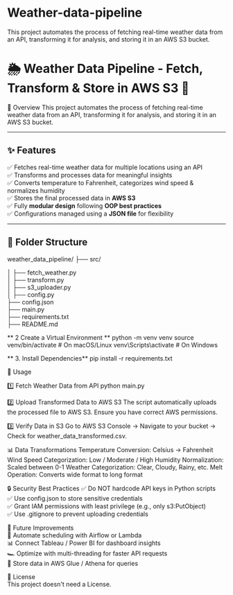 # Weather-data-pipeline
This project automates the process of fetching real-time weather data from an API, transforming it for analysis, and storing it in an AWS S3 bucket.


# 🌦️ Weather Data Pipeline - Fetch, Transform & Store in AWS S3 🚀

📌 Overview
This project automates the process of fetching real-time weather data from an API, transforming it for analysis, and storing it in an AWS S3 bucket.

---

## ✨ Features
✅ Fetches real-time weather data for multiple locations using an API  
✅ Transforms and processes data for meaningful insights  
✅ Converts temperature to Fahrenheit, categorizes wind speed & normalizes humidity  
✅ Stores the final processed data in **AWS S3**  
✅ Fully **modular design** following **OOP best practices**  
✅ Configurations managed using a **JSON file** for flexibility  

---

## 📂 Folder Structure
weather_data_pipeline/ 
├── src/ 

│ ├── fetch_weather.py  
│ ├── transform.py  
│ ├── s3_uploader.py  
│ ├── config.py  
├── config.json  
├── main.py  
├── requirements.txt  
├── README.md  

** 2 Create a Virtual Environment **
python -m venv venv
source venv/bin/activate  # On macOS/Linux
venv\Scripts\activate  # On Windows

** 3. Install Dependencies**
pip install -r requirements.txt

🚀 Usage

1️⃣ Fetch Weather Data from API
python main.py

2️⃣ Upload Transformed Data to AWS S3
The script automatically uploads the processed file to AWS S3. Ensure you have correct AWS permissions.

3️⃣ Verify Data in S3
Go to AWS S3 Console → Navigate to your bucket → Check for weather_data_transformed.csv.

📊 Data Transformations
Temperature Conversion: Celsius → Fahrenheit
Wind Speed Categorization: Low / Moderate / High
Humidity Normalization: Scaled between 0-1
Weather Categorization: Clear, Cloudy, Rainy, etc.
Melt Operation: Converts wide format to long format


🔒 Security Best Practices
✅ Do NOT hardcode API keys in Python scripts  
✅ Use config.json to store sensitive credentials  
✅ Grant IAM permissions with least privilege (e.g., only s3:PutObject)  
✅ Use .gitignore to prevent uploading credentials    

📌 Future Improvements  
🔄 Automate scheduling with Airflow or Lambda  
📊 Connect Tableau / Power BI for dashboard insights  
🏎️ Optimize with multi-threading for faster API requests  
🔄 Store data in AWS Glue / Athena for queries  


📜 License  
This project doesn't need a License.  








